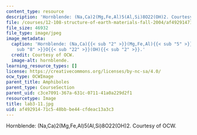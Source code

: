 ```yaml
---
content_type: resource
description: 'Hornblende: (Na,Ca)2(Mg,Fe,Al)5(Al,Si)8O22(OH)2. Courtesy of OCW.'
file: /courses/12-108-structure-of-earth-materials-fall-2004/af49291471c548bbbe44cfdeac13a3c3_lab3-11.jpg
file_size: 46932
file_type: image/jpeg
image_metadata:
  caption: 'Hornblende: (Na,Ca){{< sub "2" >}}(Mg,Fe,Al){{< sub "5" >}}(Al,Si){{<
    sub "8" >}}O{{< sub "22" >}}(OH){{< sub "2" >}}.'
  credit: Courtesy of OCW.
  image-alt: hornblende.
learning_resource_types: []
license: https://creativecommons.org/licenses/by-nc-sa/4.0/
ocw_type: OCWImage
parent_title: Amphiboles
parent_type: CourseSection
parent_uid: c3ce7091-367a-631c-0711-41a0a229d2f1
resourcetype: Image
title: lab3-11.jpg
uid: af492914-71c5-48bb-be44-cfdeac13a3c3
---
```

Hornblende: (Na,Ca)2(Mg,Fe,Al)5(Al,Si)8O22(OH)2. Courtesy of OCW.